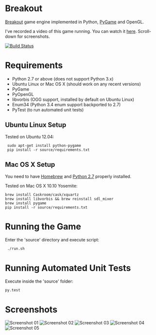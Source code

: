 # Breakout

[Breakout](http://en.wikipedia.org/wiki/Breakout_%28video_game%29) game engine implemented in Python, [PyGame](http://pygame.org/) and OpenGL.

I've recorded a video of this game running. You can watch it [here](https://vimeo.com/118087355). Scroll-down for screenshots.

[![Build Status](https://travis-ci.org/felipead/breakout-pygame.svg?branch=master)](https://travis-ci.org/felipead/breakout-pygame)

# Requirements

- Python 2.7 or above (does not support Python 3.x)
- Ubuntu Linux or Mac OS X (should work on any recent versions)
- PyGame
- PyOpenGL
- libvorbis (OGG support, installed by default on Ubuntu Linux)
- Enum34 (Python 3.4 enum support backported to 2.7)
- PyTest (to run automated unit tests)

## Ubuntu Linux Setup

Tested on Ubuntu 12.04:

     sudo apt-get install python-pygame
     pip install -r source/requirements.txt
     
## Mac OS X Setup

You need to have [Homebrew](http://brew.sh) and [Python 2.7](http://docs.python-guide.org/en/latest/starting/install/osx/) properly installed.

Tested on Mac OS X 10.10 Yosemite:

    brew install Caskroom/cask/xquartz
    brew install libvorbis && brew reinstall sdl_mixer
    brew install pygame
    pip install -r source/requirements.txt
     
# Running the Game

Enter the 'source' directory and execute script:

     ./run.sh

# Running Automated Unit Tests

Execute inside the 'source' folder:

    py.test

# Screenshots

![Screenshot 01](screenshots/01.png)
![Screenshot 02](screenshots/02.png)
![Screenshot 03](screenshots/03.png)
![Screenshot 04](screenshots/04.png)
![Screenshot 05](screenshots/05.png)
